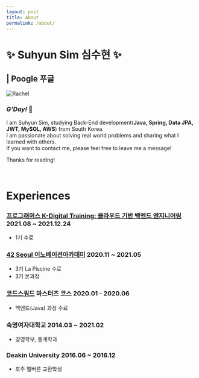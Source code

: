 ```yaml
---
layout: post
title: About
permalink: /about/
---
```


# ✨ Suhyun Sim 심수현 ✨
## | Poogle 푸글 

![Rachel](https://user-images.githubusercontent.com/58318786/92723315-dd863380-f3a3-11ea-99a8-9c7f451c87d8.jpg)

### *G'Day!* 👋  
I am Suhyun Sim, studying Back-End development(**Java, Spring, Data JPA, JWT, MySQL, AWS**) from South Korea.  
I am passionate about solving real world problems and sharing what I learned with others.  
If you want to contact me, please feel free to leave me a message!

Thanks for reading!

<!-- # Projects
* 
* 
*  -->

<br>

# Experiences
### **[프로그래머스 K-Digital Training: 클라우드 기반 백엔드 엔지니어링](https://programmers.co.kr/learn/courses/12177)** 2021.08 ~ 2021.12.24
* 1기 수료

### **[42 Seoul 이노베이션아카데미](https://42seoul.kr/)** 2020.11 ~ 2021.05
* 3기 La Piscine 수료
* 3기 본과정

### **[코드스쿼드](https://codesquad.kr/) 마스터즈 코스** 2020.01 - 2020.06
* 백엔드(Java) 과정 수료

### **숙명여자대학교** 2014.03 ~ 2021.02
* 경영학부, 통계학과

### **Deakin University** 2016.06 ~ 2016.12
* 호주 멜버른 교환학생
